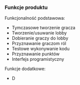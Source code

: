 ﻿### Funkcje produktu
Funkcjonalność podstawowa:

* Tymczasowe tworzenie gracza
* Tworzenie/usuwanie lobby
* Dobieranie graczy do lobby
* Przyznawanie graczom ról
* Testowe wykonywanie kodu
* Przyznawanie punktów
* Interfejs programistyczny

Funkcje dodatkowe:
* D
